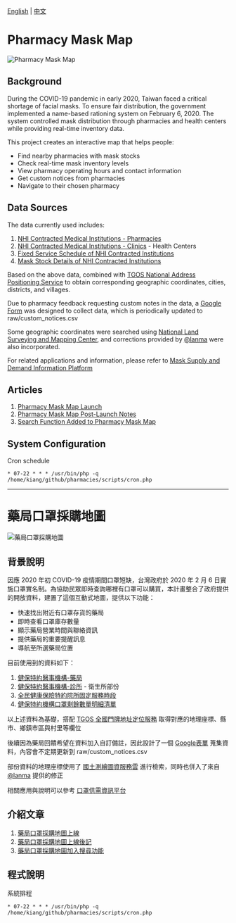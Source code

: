 [English](#pharmacy-mask-map) | [中文](#藥局口罩採購地圖)

# Pharmacy Mask Map

![Pharmacy Mask Map](https://kiang.github.io/pharmacies/og_image.png)

## Background

During the COVID-19 pandemic in early 2020, Taiwan faced a critical shortage of facial masks. To ensure fair distribution, the government implemented a name-based rationing system on February 6, 2020. The system controlled mask distribution through pharmacies and health centers while providing real-time inventory data.

This project creates an interactive map that helps people:
- Find nearby pharmacies with mask stocks
- Check real-time mask inventory levels
- View pharmacy operating hours and contact information
- Get custom notices from pharmacies
- Navigate to their chosen pharmacy

## Data Sources

The data currently used includes:

1. [NHI Contracted Medical Institutions - Pharmacies](https://data.gov.tw/dataset/39284)
2. [NHI Contracted Medical Institutions - Clinics](https://data.gov.tw/dataset/39283) - Health Centers
3. [Fixed Service Schedule of NHI Contracted Institutions](https://data.gov.tw/dataset/39291)
4. [Mask Stock Details of NHI Contracted Institutions](https://data.gov.tw/dataset/116285)

Based on the above data, combined with [TGOS National Address Positioning Service](https://www.tgos.tw/tgos/Web/Address/TGOS_Address.aspx) to obtain corresponding geographic coordinates, cities, districts, and villages.

Due to pharmacy feedback requesting custom notes in the data, a [Google Form](https://forms.gle/7jFfScLedN3A8ENA8) was designed to collect data, which is periodically updated to raw/custom_notices.csv

Some geographic coordinates were searched using [National Land Surveying and Mapping Center](https://maps.nlsc.gov.tw/T09/mapshow.action?language=ZH), and corrections provided by [@lanma](https://github.com/WJWang/mask-help-info-api/issues/2) were also incorporated.

For related applications and information, please refer to [Mask Supply and Demand Information Platform](https://g0v.hackmd.io/@kiang/mask-info)

## Articles

1. [Pharmacy Mask Map Launch](https://medium.com/%E6%B1%9F%E6%98%8E%E5%AE%97-kiang/%E8%97%A5%E5%B1%80%E5%8F%A3%E7%BD%A9%E6%8E%A1%E8%B3%BC%E5%9C%B0%E5%9C%96%E4%B8%8A%E7%B7%9A-54e11bd63e84)
2. [Pharmacy Mask Map Post-Launch Notes](https://medium.com/%E6%B1%9F%E6%98%8E%E5%AE%97-kiang/%E8%97%A5%E5%B1%80%E5%8F%A3%E7%BD%A9%E6%8E%A1%E8%B3%BC%E5%9C%B0%E5%9C%96%E4%B8%8A%E7%B7%9A%E5%BE%8C%E8%A8%98-8277f1343816)
3. [Search Function Added to Pharmacy Mask Map](https://medium.com/%E6%B1%9F%E6%98%8E%E5%AE%97-kiang/%E8%97%A5%E5%B1%80%E5%8F%A3%E7%BD%A9%E6%8E%A1%E8%B3%BC%E5%9C%B0%E5%9C%96%E5%8A%A0%E5%85%A5%E6%90%9C%E5%B0%8B%E5%8A%9F%E8%83%BD-c4876418c612)

## System Configuration

Cron schedule
```
* 07-22 * * * /usr/bin/php -q /home/kiang/github/pharmacies/scripts/cron.php
```

---

# 藥局口罩採購地圖

![藥局口罩採購地圖](https://kiang.github.io/pharmacies/og_image.png)

## 背景說明

因應 2020 年初 COVID-19 疫情期間口罩短缺，台灣政府於 2020 年 2 月 6 日實施口罩實名制。為協助民眾即時查詢哪裡有口罩可以購買，本計畫整合了政府提供的開放資料，建置了這個互動式地圖，提供以下功能：
- 快速找出附近有口罩存貨的藥局
- 即時查看口罩庫存數量
- 顯示藥局營業時間與聯絡資訊
- 提供藥局的重要提醒訊息
- 導航至所選藥局位置

目前使用到的資料如下：

1. [健保特約醫事機構-藥局](https://data.gov.tw/dataset/39284)
2. [健保特約醫事機構-診所](https://data.gov.tw/dataset/39283) - 衛生所部份
3. [全民健康保險特約院所固定服務時段](https://data.gov.tw/dataset/39291)
4. [健保特約機構口罩剩餘數量明細清單](https://data.gov.tw/dataset/116285)

以上述資料為基礎，搭配 [TGOS 全國門牌地址定位服務](https://www.tgos.tw/tgos/Web/Address/TGOS_Address.aspx) 取得對應的地理座標、縣市、鄉鎮市區與村里等欄位

後續因為藥局回饋希望在資料加入自訂備註，因此設計了一個 [Google表單](https://forms.gle/7jFfScLedN3A8ENA8) 蒐集資料，內容會不定期更新到 raw/custom_notices.csv

部份資料的地理座標使用了 [國土測繪圖資服務雲](https://maps.nlsc.gov.tw/T09/mapshow.action?language=ZH) 進行檢索，同時也併入了來自 [@lanma](https://github.com/WJWang/mask-help-info-api/issues/2) 提供的修正

相關應用與說明可以參考 [口罩供需資訊平台](https://g0v.hackmd.io/@kiang/mask-info)

## 介紹文章

1. [藥局口罩採購地圖上線](https://medium.com/%E6%B1%9F%E6%98%8E%E5%AE%97-kiang/%E8%97%A5%E5%B1%80%E5%8F%A3%E7%BD%A9%E6%8E%A1%E8%B3%BC%E5%9C%B0%E5%9C%96%E4%B8%8A%E7%B7%9A-54e11bd63e84)
2. [藥局口罩採購地圖上線後記](https://medium.com/%E6%B1%9F%E6%98%8E%E5%AE%97-kiang/%E8%97%A5%E5%B1%80%E5%8F%A3%E7%BD%A9%E6%8E%A1%E8%B3%BC%E5%9C%B0%E5%9C%96%E4%B8%8A%E7%B7%9A%E5%BE%8C%E8%A8%98-8277f1343816)
3. [藥局口罩採購地圖加入搜尋功能](https://medium.com/%E6%B1%9F%E6%98%8E%E5%AE%97-kiang/%E8%97%A5%E5%B1%80%E5%8F%A3%E7%BD%A9%E6%8E%A1%E8%B3%BC%E5%9C%B0%E5%9C%96%E5%8A%A0%E5%85%A5%E6%90%9C%E5%B0%8B%E5%8A%9F%E8%83%BD-c4876418c612)

## 程式說明

系統排程
```
* 07-22 * * * /usr/bin/php -q /home/kiang/github/pharmacies/scripts/cron.php
```
